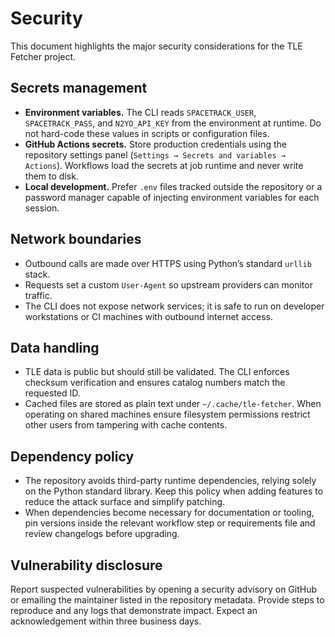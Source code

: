 # Security

This document highlights the major security considerations for the TLE Fetcher
project.

## Secrets management

- **Environment variables.** The CLI reads `SPACETRACK_USER`, `SPACETRACK_PASS`,
  and `N2YO_API_KEY` from the environment at runtime. Do not hard-code these
  values in scripts or configuration files.
- **GitHub Actions secrets.** Store production credentials using the repository
  settings panel (`Settings → Secrets and variables → Actions`). Workflows load
  the secrets at job runtime and never write them to disk.
- **Local development.** Prefer `.env` files tracked outside the repository or a
  password manager capable of injecting environment variables for each session.

## Network boundaries

- Outbound calls are made over HTTPS using Python’s standard `urllib` stack.
- Requests set a custom `User-Agent` so upstream providers can monitor traffic.
- The CLI does not expose network services; it is safe to run on developer
  workstations or CI machines with outbound internet access.

## Data handling

- TLE data is public but should still be validated. The CLI enforces checksum
  verification and ensures catalog numbers match the requested ID.
- Cached files are stored as plain text under `~/.cache/tle-fetcher`. When
  operating on shared machines ensure filesystem permissions restrict other
  users from tampering with cache contents.

## Dependency policy

- The repository avoids third-party runtime dependencies, relying solely on the
  Python standard library. Keep this policy when adding features to reduce the
  attack surface and simplify patching.
- When dependencies become necessary for documentation or tooling, pin versions
  inside the relevant workflow step or requirements file and review changelogs
  before upgrading.

## Vulnerability disclosure

Report suspected vulnerabilities by opening a security advisory on GitHub or
emailing the maintainer listed in the repository metadata. Provide steps to
reproduce and any logs that demonstrate impact. Expect an acknowledgement within
three business days.
